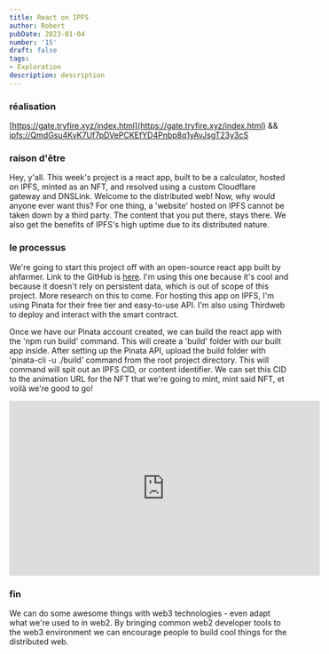 ```yaml
---
title: React on IPFS
author: Robert
pubDate: 2023-01-04
number: '15'
draft: false
tags:
- Exploration
description: description
---
```


### réalisation
[https://gate.tryfire.xyz/index.html](https://gate.tryfire.xyz/index.html) && [ipfs://QmdGsu4KvK7Uf7pDVePCKEfYD4Pnbp8q1yAvJsgT23y3cS](ipfs://QmdGsu4KvK7Uf7pDVePCKEfYD4Pnbp8q1yAvJsgT23y3cS)

### raison d'être
Hey, y'all. This week's project is a react app, built to be a calculator, hosted on IPFS, minted as an NFT, and resolved using a custom Cloudflare gateway and DNSLink. Welcome to the distributed web! Now, why would anyone ever want this? For one thing, a 'website' hosted on IPFS cannot be taken down by a third party. The content that you put there, stays there. We also get the benefits of IPFS's high uptime due to its distributed nature.

### le processus
We're going to start this project off with an open-source react app built by ahfarmer. Link to the GitHub is [here](https://github.com/ahfarmer/calculator). I'm using this one because it's cool and because it doesn't rely on persistent data, which is out of scope of this project. More research on this to come. For hosting this app on IPFS, I'm using Pinata for their free tier and easy-to-use API. I'm also using Thirdweb to deploy and interact with the smart contract.

Once we have our Pinata account created, we can build the react app with the 'npm run build' command. This will create a 'build' folder with our built app inside. After setting up the Pinata API, upload the build folder with 'pinata-cli -u ./build' command from the root project directory. This will command will spit out an IPFS CID, or content identifier. We can set this CID to the animation URL for the NFT that we're going to mint, mint said NFT, et voilà we're good to go! 

<iframe width="560" height="315" src="https://youtube.com/embed/A6LmMdIIkGA" title="YouTube video player" frameborder="0" allow="accelerometer; autoplay; clipboard-write; encrypted-media; gyroscope; picture-in-picture" allowfullscreen></iframe>


### fin
We can do some awesome things with web3 technologies - even adapt what we're used to in web2. By bringing common web2 developer tools to the web3 environment we can encourage people to build cool things for the distributed web.
